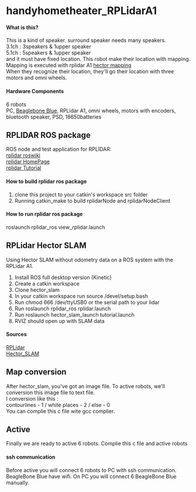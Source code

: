 # handyhometheater_RPLidarA1
#### What is this?
This is a kind of speaker. surround speaker needs many speakers.  
3.1ch : 3speakers & 1upper speaker  
5.1ch : 5speakers & 1upper speaker  
and it must have fixed location. This robot make their location with mapping.  
Mapping is executed with rplidar A1 [hector mapping](https://github.com/NickL77/RPLidar_Hector_SLAM/tree/master/rplidar_ros)  
When they recognize their location, they'll go their location with three motors and omni wheels.  
#### Hardware Components
6 robots  
PC, [Beaglebone Blue](https://github.com/beagleboard/beaglebone-blue), RPLidar A1, omni wheels, motors with encoders, bluetooth speaker, PSD, 18650batteries  

## RPLIDAR ROS package
ROS node and test application for RPLIDAR:  
[rplidar roswiki](http://wiki.ros.org/rplidar)  
[rplidar HomePage](http://www.slamtec.com/en/Lidar)  
[rplidar Tutorial](https://github.com/robopeak/rplidar_ros/wiki)  

#### How to build rplidar ros package 
1) clone this project to your catkin's workspace src folder  
2) Running catkin_make to build rplidarNode and rplidarNodeClient  

#### How to run rplidar ros package
roslaunch rplidar_ros view_rplidar.launch  

## RPLidar Hector SLAM
Using Hector SLAM without odometry data on a ROS system with the RPLidar A1.  
1. Install ROS full desktop version (Kinetic)  
2. Create a catkin workspace  
3. Clone hector_slam  
4. In your catkin workspace run source /devel/setup.bash  
5. Run chmod 666 /dev/ttyUSB0 or the serial path to your lidar  
6. Run roslaunch rplidar_ros rplidar.launch  
7. Run roslaunch hector_slam_launch tutorial.launch  
8. RVIZ should open up with SLAM data  

#### Sources
[RPLidar](https://github.com/robopeak/rplidar_ros)  
[Hector_SLAM](https://github.com/tu-darmstadt-ros-pkg/hector_slam)  

## Map conversion
After hector_slam, you've got an image file. To active robots, we'll conversion this image file to text file.  
I conversion like this :  
contourlines - 1 / white places - 2 / else - 0  
You can complie this c file wite gcc complier.  

## Active
Finally we are ready to active 6 robots. Complie this c file and active robots  
#### ssh communication
Before active you will connect 6 robots to PC with ssh communication.  
BeagleBone Blue have wifi. On PC you will connect 6 BeagleBone Blue manually.

